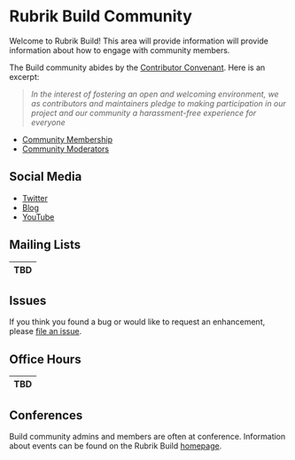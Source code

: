 # Rubrik Build Community

Welcome to Rubrik Build! This area will provide information will provide information about how to engage with community members. 

The Build community abides by the [Contributor Convenant](https://github.com/rubrikinc/welcome-to-rubrik-build/blob/master/Code-of-Conduct.md).  Here is an excerpt:

> _In the interest of fostering an open and welcoming environment, we as contributors and maintainers pledge to making participation in our project and our community a harassment-free experience for everyone_

* [Community Membership](https://github.com/rubrikinc/welcome-to-rubrik-build/blob/master/community/community-membership.md)
* [Community Moderators](https://github.com/rubrikinc/welcome-to-rubrik-build/blob/master/community/moderators.md)

## Social Media

* [Twitter](https://twitter.com/RoxieAtRubrik)
* [Blog](https://www.rubrik.com/blog/tag/build/)
* [YouTube](https://www.youtube.com/playlist?list=PLHHKVC-uQ3XjVGDMsIg_iEoYAIb2tx7uC)

## Mailing Lists

|TBD|
|-|

## Issues

If you think you found a bug or would like to request an enhancement, please [file an issue](https://github.com/rubrikinc/welcome-to-rubrik-build/issues).

## Office Hours

|TBD|
|-|

## Conferences

Build community admins and members are often at conference. Information about events can be found on the Rubrik Build [homepage](https://build.rubrik.com/).

